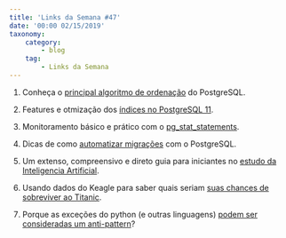 ```yaml
---
title: 'Links da Semana #47'
date: '00:00 02/15/2019'
taxonomy:
    category:
        - blog
    tag:
        - Links da Semana
---
```


1. Conheça o [principal algoritmo de ordenação](https://brandur.org/sortsupport) do PostgreSQL.

1. Features e otmização dos [índices no PostgreSQL 11](https://severalnines.com/blog/overview-index-changes-postgresql-11).

1. Monitoramento básico e prático com o [pg_stat_statements](https://www.citusdata.com/blog/2019/02/08/the-most-useful-postgres-extension-pg-stat-statements/).

1. Dicas de como [automatizar migrações](https://benchling.engineering/move-fast-and-migrate-things-how-we-automated-migrations-in-postgres-d60aba0fc3d4) com o PostgreSQL.

1. Um extenso, compreensivo e direto guia para iniciantes no [estudo da Inteligencia Artificial](https://vas3k.com/blog/machine_learning/).

1. Usando dados do Keagle para saber quais seriam [suas chances de sobreviver ao Titanic](https://hackernoon.com/would-you-survive-the-titanic-aa4ae2e86e9).

1. Porque as exceções do python (e outras linguagens) [podem ser consideradas um anti-pattern](https://sobolevn.me/2019/02/python-exceptions-considered-an-antipattern)?
